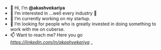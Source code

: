 - 👋 Hi, I’m __@akashvekariya__
- 👀 I’m interested in ...well every industry 😬
- 🌱 I’m currently working on my startup.
- 💞️ I’m looking for people who is greatly invested in doing something to work with me on cuberse.
- 📫 Want to reach me? Here you go _https://linkedin.com/in/akashvekariya_
_
<!---
akashvekariya/akashvekariya is a ✨ special ✨ repository because its `README.md` (this file) appears on your GitHub profile.
You can click the Preview link to take a look at your changes.
--->
